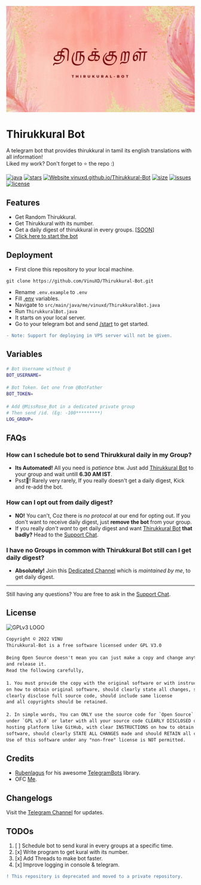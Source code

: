 [![wtf?](https://raw.githubusercontent.com/VinuXD/Portfolio-assets/master/Projects/thirukkural.png)]()

# Thirukkural Bot

A telegram bot that provides thirukkural in tamil its english translations with all information!</br>Liked my work? Don't forget to :star: the repo :)

[![java](https://img.shields.io/badge/Made%20with-JAVA-orange.svg?style=flat)]()
[![stars](https://img.shields.io/github/stars/vinuxd/thirukkural-bot?style=flat)]()
[![Website vinuxd.github.io/Thirukkural-Bot](https://img.shields.io/website-up-down-green-red/https/vinuxd.github.io/Thirukkural-Bot.svg?style=flat)](https://github.com/vinuxd/Thirukkural-Bot-Web)
[![size](https://img.shields.io/github/repo-size/vinuxd/thirukkural-bot?style=flat)]()
[![issues](https://img.shields.io/github/issues/vinuxd/thirukkural-bot?style=flat)]()
[![license](https://img.shields.io/github/license/vinuxd/thirukkural-bot?style=flat&color=yellow)]()


## Features

* Get Random Thirukkural.
* Get Thirukkural with its number.
* Get a daily digest of thirukkural in every groups. [[SOON](https://t.me/BotUpdatesXD)]
* [Click here to start the bot](https://telegram.me/ThirukkuralRobot?start)


## Deployment

* First clone this repository to your local machine.

```git
git clone https://github.com/VinuXD/Thirukkural-Bot.git
```

* Rename `.env.example` to `.env`
* Fill [.env](#variables) variables.
* Navigate to `src/main/java/me/vinuxd/ThirukkuralBot.java`
* Run `ThirukkuralBot.java`
* It starts on your local server. 
* Go to your telegram bot and send [/start](https://t.me/ThirukkuralRobot?start) to get started.

```diff
- Note: Support for deploying in VPS server will not be given.
```


## Variables

```bash
# Bot Username without @
BOT_USERNAME=

# Bot Token. Get one from @BotFather
BOT_TOKEN=

# Add @MissRose_Bot in a dedicated private group
# Then send /id. (Eg: -100*********)
LOG_GROUP=
```

## FAQs

### How can I schedule bot to send Thirukkural daily in my Group?

* **Its Automated!** All you need is *patience* btw. Just add [Thirukkural Bot](https://t.me/ThirukkuralRobot?startgroup=true) to your group and wait untill **6.30 AM IST**.
* Psst🤫! Rarely very rarely, If you really doesn't get a daily digest, Kick and re-add the bot.


### How can I opt out from daily digest?

* **NO!** You can't, Coz there is *no protocol* at our end for opting out. If you don't want to receive daily digest, just **remove the bot** from your group.
* If you really *don't want* to get daily digest and want [Thirukkural Bot](https://t.me/ThirukkuralRobot) **that badly?** Head to the [Support Chat](https://t.me/VINUsChat).


### I have no Groups in common with Thirukkural Bot still can I get daily digest?

* **Absolutely!** Join this [Dedicated Channel](https://t.me/ThirukkuralEveryday) which is *maintained by me*, to get daily digest.

---

Still having any questions? You are free to ask in the [Support Chat](https://t.me/VINUsChat).

## License

![GPLv3 LOGO](https://gnu.org/graphics/gplv3-127x51.png)

```txt
Copyright © 2022 VINU
Thirukkural-Bot is a free software licensed under GPL V3.0

Being Open Source doesn't mean you can just make a copy and change anything 
and release it.
Read the following carefully,

1. You must provide the copy with the original software or with instructions 
on how to obtain original software, should clearly state all changes, should
clearly disclose full source code, should include same license
and all copyrights should be retained.

2. In simple words, You can ONLY use the source code for `Open Source` Project 
under `GPL v3.0` or later with all your source code CLEARLY DISCLOSED on any code 
hosting platform like GitHub, with clear INSTRUCTIONS on how to obtain the original 
software, should clearly STATE ALL CHANGES made and should RETAIN all copyrights.
Use of this software under any "non-free" license is NOT permitted.
```


## Credits

* [Rubenlagus](https://github.com/rubenlagus) for his awesome [TelegramBots](https://github.com/rubenlagus/telegrambots) library.
* OFC [Me](https://github.com/vinuxd).


## Changelogs

Visit the [Telegram Channel](https://t.me/BotUpdatesXD) for updates.


## TODOs

1. [ ] Schedule bot to send kural in every groups at a specific time.
2. [x] Write program to get kural with its number.
3. [x] Add Threads to make bot faster.
4. [x] Improve logging in console & telegram.

```diff
! This repository is deprecated and moved to a private repository.
```